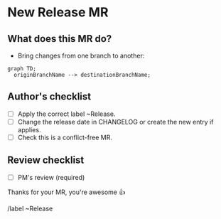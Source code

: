 # New Release MR

## What does this MR do?

- Bring changes from one branch to another:

```mermaid
graph TD;
  originBranchName --> destinationBranchName;
```

## Author's checklist

- [ ] Apply the correct label ~Release.
- [ ] Change the release date in CHANGELOG or create the new entry if applies.
- [ ] Check this is a conflict-free MR.

## Review checklist

- [ ] PM's review (required)

Thanks for your MR, you're awesome :+1:

/label ~Release
